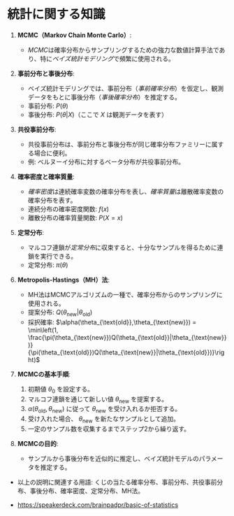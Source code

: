 # 統計に関する知識

1. **MCMC（Markov Chain Monte Carlo）**:
    - *MCMC*は確率分布からサンプリングするための強力な数値計算手法であり、特に*ベイズ統計モデリング*で頻繁に使用される。

1. **事前分布と事後分布**:
    - ベイズ統計モデリングでは、事前分布（*事前確率分布*）を仮定し、観測データをもとに事後分布（*事後確率分布*）を推定する。
    - 事前分布: $P(\theta)$
    - 事後分布: $P(\theta|X)$（ここで $X$ は観測データを表す）

1. **共役事前分布**:
    - 共役事前分布は、事前分布と事後分布が同じ確率分布ファミリーに属する場合に便利。
    - 例: ベルヌーイ分布に対するベータ分布が共役事前分布。

1. **確率密度と確率質量**:
    - *確率密度*は連続確率変数の確率分布を表し、*確率質量*は離散確率変数の確率分布を表す。
    - 連続分布の確率密度関数: $f(x)$
    - 離散分布の確率質量関数: $P(X=x)$

1. **定常分布**:
    - マルコフ連鎖が*定常分布*に収束すると、十分なサンプルを得るために連鎖を実行できる。
    - 定常分布: $\pi(\theta)$

1. **Metropolis-Hastings（MH）法**:
    - MH法はMCMCアルゴリズムの一種で、確率分布からのサンプリングに使用される。
    - 提案分布: $Q(\theta_{\text{new}}|\theta_{\text{old}})$
    - 採択確率: $\alpha(\theta_{\text{old}},\theta_{\text{new}}) = \min\left(1, \frac{\pi(\theta_{\text{new}})Q(\theta_{\text{old}}|\theta_{\text{new}})}{\pi(\theta_{\text{old}})Q(\theta_{\text{new}}|\theta_{\text{old}})}\right)$

1. **MCMCの基本手順**:
    1. 初期値 $\theta_0$ を設定する。
    1. マルコフ連鎖を通じて新しい値 $\theta_{\text{new}}$ を提案する。
    1. $\alpha(\theta_{\text{old}},\theta_{\text{new}})$ に従って $\theta_{\text{new}}$ を受け入れるか拒否する。
    1. 受け入れた場合、 $\theta_{\text{new}}$ を新たなサンプルとして追加。
    1. 一定のサンプル数を収集するまでステップ2から繰り返す。

1. **MCMCの目的**:
    - サンプルから事後分布を近似的に推定し、ベイズ統計モデルのパラメータを推定する。

- 以上の説明に関連する用語: くじの当たる確率分布、事前分布、共役事前分布、事後分布、確率密度、定常分布、MH法。

- https://speakerdeck.com/brainpadpr/basic-of-statistics
